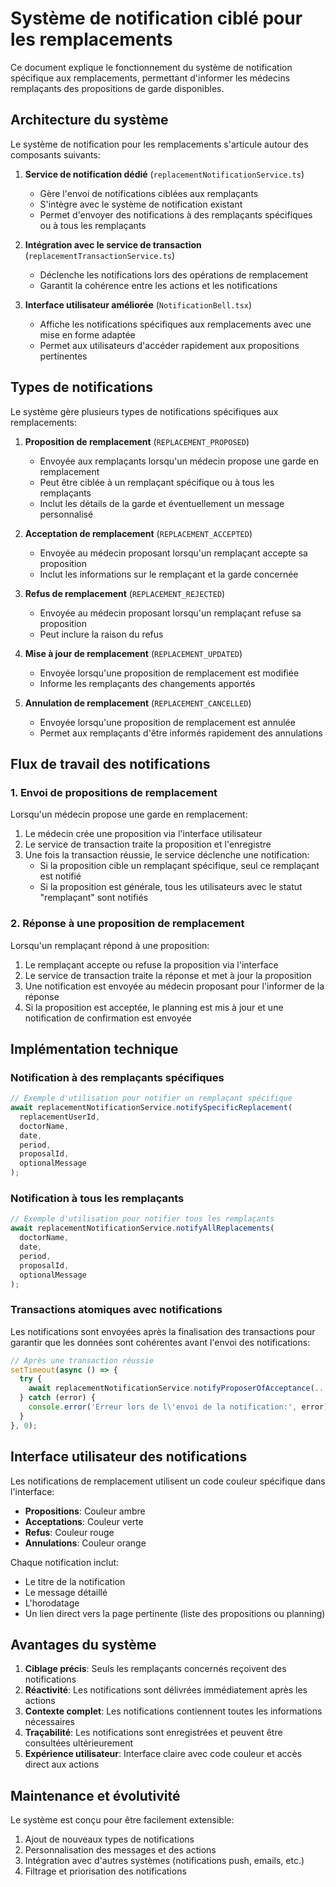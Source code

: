 # Système de notification ciblé pour les remplacements

Ce document explique le fonctionnement du système de notification spécifique aux remplacements, permettant d'informer les médecins remplaçants des propositions de garde disponibles.

## Architecture du système

Le système de notification pour les remplacements s'articule autour des composants suivants:

1. **Service de notification dédié** (`replacementNotificationService.ts`)
   - Gère l'envoi de notifications ciblées aux remplaçants
   - S'intègre avec le système de notification existant
   - Permet d'envoyer des notifications à des remplaçants spécifiques ou à tous les remplaçants

2. **Intégration avec le service de transaction** (`replacementTransactionService.ts`)
   - Déclenche les notifications lors des opérations de remplacement
   - Garantit la cohérence entre les actions et les notifications

3. **Interface utilisateur améliorée** (`NotificationBell.tsx`)
   - Affiche les notifications spécifiques aux remplacements avec une mise en forme adaptée
   - Permet aux utilisateurs d'accéder rapidement aux propositions pertinentes

## Types de notifications

Le système gère plusieurs types de notifications spécifiques aux remplacements:

1. **Proposition de remplacement** (`REPLACEMENT_PROPOSED`)
   - Envoyée aux remplaçants lorsqu'un médecin propose une garde en remplacement
   - Peut être ciblée à un remplaçant spécifique ou à tous les remplaçants
   - Inclut les détails de la garde et éventuellement un message personnalisé

2. **Acceptation de remplacement** (`REPLACEMENT_ACCEPTED`)
   - Envoyée au médecin proposant lorsqu'un remplaçant accepte sa proposition
   - Inclut les informations sur le remplaçant et la garde concernée

3. **Refus de remplacement** (`REPLACEMENT_REJECTED`)
   - Envoyée au médecin proposant lorsqu'un remplaçant refuse sa proposition
   - Peut inclure la raison du refus

4. **Mise à jour de remplacement** (`REPLACEMENT_UPDATED`)
   - Envoyée lorsqu'une proposition de remplacement est modifiée
   - Informe les remplaçants des changements apportés

5. **Annulation de remplacement** (`REPLACEMENT_CANCELLED`)
   - Envoyée lorsqu'une proposition de remplacement est annulée
   - Permet aux remplaçants d'être informés rapidement des annulations

## Flux de travail des notifications

### 1. Envoi de propositions de remplacement

Lorsqu'un médecin propose une garde en remplacement:

1. Le médecin crée une proposition via l'interface utilisateur
2. Le service de transaction traite la proposition et l'enregistre
3. Une fois la transaction réussie, le service déclenche une notification:
   - Si la proposition cible un remplaçant spécifique, seul ce remplaçant est notifié
   - Si la proposition est générale, tous les utilisateurs avec le statut "remplaçant" sont notifiés

### 2. Réponse à une proposition de remplacement

Lorsqu'un remplaçant répond à une proposition:

1. Le remplaçant accepte ou refuse la proposition via l'interface
2. Le service de transaction traite la réponse et met à jour la proposition
3. Une notification est envoyée au médecin proposant pour l'informer de la réponse
4. Si la proposition est acceptée, le planning est mis à jour et une notification de confirmation est envoyée

## Implémentation technique

### Notification à des remplaçants spécifiques

```typescript
// Exemple d'utilisation pour notifier un remplaçant spécifique
await replacementNotificationService.notifySpecificReplacement(
  replacementUserId,
  doctorName,
  date,
  period,
  proposalId,
  optionalMessage
);
```

### Notification à tous les remplaçants

```typescript
// Exemple d'utilisation pour notifier tous les remplaçants
await replacementNotificationService.notifyAllReplacements(
  doctorName,
  date,
  period,
  proposalId,
  optionalMessage
);
```

### Transactions atomiques avec notifications

Les notifications sont envoyées après la finalisation des transactions pour garantir que les données sont cohérentes avant l'envoi des notifications:

```typescript
// Après une transaction réussie
setTimeout(async () => {
  try {
    await replacementNotificationService.notifyProposerOfAcceptance(...);
  } catch (error) {
    console.error('Erreur lors de l\'envoi de la notification:', error);
  }
}, 0);
```

## Interface utilisateur des notifications

Les notifications de remplacement utilisent un code couleur spécifique dans l'interface:

- **Propositions**: Couleur ambre
- **Acceptations**: Couleur verte
- **Refus**: Couleur rouge
- **Annulations**: Couleur orange

Chaque notification inclut:
- Le titre de la notification
- Le message détaillé
- L'horodatage
- Un lien direct vers la page pertinente (liste des propositions ou planning)

## Avantages du système

1. **Ciblage précis**: Seuls les remplaçants concernés reçoivent des notifications
2. **Réactivité**: Les notifications sont délivrées immédiatement après les actions
3. **Contexte complet**: Les notifications contiennent toutes les informations nécessaires
4. **Traçabilité**: Les notifications sont enregistrées et peuvent être consultées ultérieurement
5. **Expérience utilisateur**: Interface claire avec code couleur et accès direct aux actions

## Maintenance et évolutivité

Le système est conçu pour être facilement extensible:

1. Ajout de nouveaux types de notifications
2. Personnalisation des messages et des actions
3. Intégration avec d'autres systèmes (notifications push, emails, etc.)
4. Filtrage et priorisation des notifications